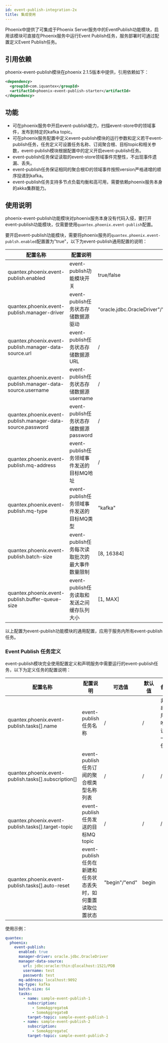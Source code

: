```yaml
---
id: event-publish-integration-2x
title: 集成使用
---
```


Phoenix中提供了可集成于Phoenix Server服务中的EventPublish功能模块，启用该模块可直接在Phoenix服务中运行Event Publish任务，服务部署时可通过配置定义Event Publish任务。

## 引用依赖

phoenix-event-publish模块在phoenix 2.1.5版本中提供，引用依赖如下：

```xml
<dependency>
  <groupId>com.iquantex</groupId>
  <artifactId>phoenix-event-publish-starter</artifactId>
</dependency>
```

## 功能

* 可在phoenix服务中开启event-publish能力，扫描event-store中的领域事件，发布到特定的kafka topic。
* 可在phoenix服务配置中定义event-publish模块的运行参数和定义若干event-publish任务，任务定义可设置任务名称、订阅聚合根、目标topic和相关参数，event-publish模块根据配置中的定义开启event-publish任务。
* event-publish任务保证读取的event-store领域事件完整性，不出现事件遗漏、丢失。
* event-publish任务保证相同的聚合根ID的领域事件按照version严格递增的顺序投递到kafka。
* event-publish任务支持多节点负载均衡和高可用，需要依赖phoenix服务本身的akka集群能力。

## 使用说明

phoenix-event-publish功能模块对phoenix服务本身没有代码入侵，要打开event-publish功能模块，仅需要使用`quantex.phoenix.event-publish`配置。

要开启event-publish功能模块，需要将phoenix服务的`quantex.phoenix.event-publsh.enabled`配置置为"true"，以下为event-publish通用配置的说明：

|配置名称|配置说明|可选值|默认值|备注|
|-------|-------|------|-----|----|
|quantex.phoenix.event-publish.enabled|event-publish功能模块开关|true/false|false|/|
|quantex.phoenix.event-publish.manager-driver|event-publish任务状态存储数据源驱动|"oracle.jdbc.OracleDriver"/"com.mysql.jdbc.Driver"/"org.h2.Driver"|/|/|
|quantex.phoenix.event-publish.manager-data-source.url|event-publish任务状态存储数据源URL|/|/|/|
|quantex.phoenix.event-publish.manager-data-source.username|event-publish任务状态存储数据源username|/|/|/|
|quantex.phoenix.event-publish.manager-data-source.password|event-publish任务状态存储数据源password|/|/|/|
|quantex.phoenix.event-publish.mq-address|event-publish任务领域事件发送的目标MQ地址|/|/|/|
|quantex.phoenix.event-publish.mq-type|event-publish任务领域事件发送的目标MQ类型|"kafka"|"kafka"|目前仅支持"kafka"|
|quantex.phoenix.event-publish.batch-size|event-publish任务每次读取批次的最大事件数量限制|[8, 16384]|32|/|
|quantex.phoenix.event-publish.buffer-queue-size|event-publish任务读取和发送之间缓存队列大小|[1, MAX]|32|/|

以上配置为event-publish功能模块的通用配置，应用于服务内所有event-publish任务。

### Event Publish 任务定义

event-publish模块完全使用配置定义和声明服务中需要运行的event-publish任务，以下为定义任务的配置说明：

|配置名称|配置说明|可选值|默认值|备注|
|-------|-------|------|-----|----|
|quantex.phoenix.event-publish.tasks[].name|event-publish任务名称|/|/|非空串，用于唯一识别一个任务|
|quantex.phoenix.event-publish.tasks[].subscription[]|event-publish任务订阅的聚合根类型名称列表|/|/|/|
|quantex.phoenix.event-publish.tasks[].target-topic|event-publish任务发送的目标MQ topic|/|/|/|
|quantex.phoenix.event-publish.tasks[].auto-reset|event-publish任务在新建和任务状态丢失时，如何重置读取位置状态|"begin"/"end"|begin|

使用示例：

```yaml
quantex:
  phoenix:
    event-publish:
      enabled: true
      manager-driver: oracle.jdbc.OracleDriver
      manager-data-source:
        url: jdbc:oracle:thin:@localhost:1521/PDB
        username: test
        password: test
      mq-address: localhost:9092
      mq-type: kafka
      batch-size: 64
      tasks:
        - name: sample-event-publish-1
          subscription:
            - SomeAggregateA
            - SomeAggregateB
          target-topic: sample-event-publish-1
        - name: sample-event-publish-2
          subscription:
            - SomeAggregateC
          target-topic: sample-event-publish-2
```
